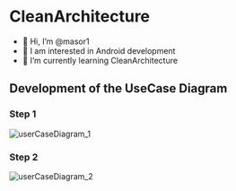 # CleanArchitecture
- 👋 Hi, I’m @masor1
- 👀 I am interested in Android development
- 🌱 I’m currently learning CleanArchitecture
## Development of the UseCase Diagram
### Step 1
![userCaseDiagram_1](https://user-images.githubusercontent.com/60883208/134945183-6788ecb8-83ee-49fe-92a3-1b31d1b53ebe.PNG)
### Step 2
![userCaseDiagram_2](https://user-images.githubusercontent.com/60883208/135086713-e627daf8-c9b3-4bbd-8a63-8f6679336f35.PNG)

